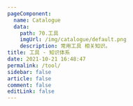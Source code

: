 ```yaml
---
pageComponent: 
  name: Catalogue
  data: 
    path: 70.工具
    imgUrl: /img/catalogue/default.png
    description: 常用工具 相关知识。
title: 工具 - 知识体系
date: 2021-10-21 16:48:47
permalink: /tool/
sidebar: false
article: false
comment: false
editLink: false
---
```

